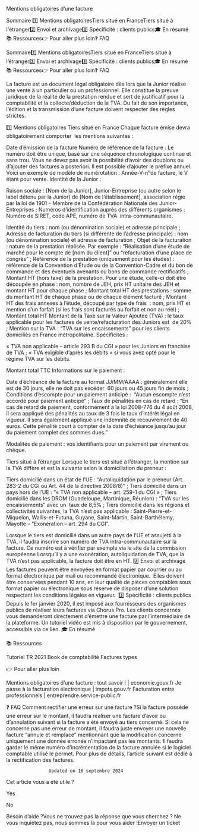 



Mentions obligatoires d’une facture

Sommaire 
1️⃣ Mentions obligatoiresTiers situé en FranceTiers situé à l'étranger2️⃣ Envoi et archivage3️⃣ Spécificité : clients publics🎓 En résumé📚 Ressources👉 Pour aller plus loin❓ FAQ



Sommaire1️⃣ Mentions obligatoiresTiers situé en FranceTiers situé à l’étranger2️⃣ Envoi et archivage3️⃣ Spécificité : clients publics🎓 En résumé📚 Ressources👉 Pour aller plus loin❓ FAQ

La facture est un document légal obligatoire dès lors que la Junior réalise une vente à un particulier ou un professionnel. Elle constitue la preuve juridique de la réalité de la prestation rendue et sert de justificatif pour la comptabilité et la collecte/déduction de la TVA. Du fait de son importance, l’édition et la transmission d’une facture doivent respecter des règles strictes.

1️⃣ Mentions obligatoires
Tiers situé en France
Chaque facture émise devra obligatoirement comporter  les mentions suivantes :

Date d’émission de la facture 
Numéro de référence de la facture : Le numéro doit être unique, basé sur une séquence chronologique continue et sans trou. Vous ne devez pas avoir la possibilité d’avoir des doublons ou d’ajouter des factures a posteriori. Il est possible d’ajouter le préfixe annuel. Voici un exemple de modèle de numérotation : Année-V-n°de facture, le V étant pour vente. 
Identité de la Junior : 

Raison sociale : [Nom de la Junior], Junior-Entreprise (ou autre selon le label détenu par la Junior) de [Nom de l’établissement], association régie par la loi de 1901 – Membre de la Confédération Nationale des Junior-Entreprises ;
Numéros d’identification auprès des différents organismes : Numéro de SIRET, code APE, numéro de TVA  intra-communautaire.


Identité du tiers : nom (ou dénomination sociale) et adresse principale ;
Adresse de facturation du tiers (si différente de l’adresse principale) : nom (ou dénomination sociale) et adresse de facturation ;
Objet de la facturation : nature de la prestation réalisée. Par exemple : “Réalisation d’une étude de marché pour le compte de [nom du client]” ou “refacturation d’une place de congrès” ;
Référence de la prestation (uniquement pour les études) : référence de la Convention d’Étude ou de la Convention-Cadre et du bon de commande et des éventuels avenants ou bons de commande rectificatifs ;
Montant HT (hors taxe) de la prestation. Pour une étude, celle-ci doit être découpée en phase : nom, nombre de JEH, prix HT unitaire des JEH et montant HT pour chaque phase ;
Montant total HT des prestations : somme du montant HT de chaque phase ou de chaque élément facturé ;
Montant HT des frais annexes à l’étude, découpé par type de frais  : nom, prix HT et mention d’un forfait (si les frais sont facturés au forfait et non au réel) ;
Montant total HT
Montant de la Taxe sur la Valeur Ajoutée (TVA) : le taux applicable pour les factures de vente/refacturation des Juniors est  de 20% ;
Mention sur la TVA : “TVA sur les encaissements” pour les clients domiciliés en France métropolitaine. Spécificités :

« TVA non applicable – article 293 B du CGI » pour les Juniors en franchise de TVA ;
« TVA exigible d’après les débits » si vous avez opté pour le régime TVA sur les débits.


Montant total TTC
Informations sur le paiement :

Date d’échéance de la facture au format JJ/MM/AAAA : généralement elle est de 30 jours, elle ne doit pas excéder  60 jours ou 45 jours fin de mois ;
Conditions d’escompte pour un paiement anticipé :  “Aucun escompte n’est accordé pour paiement anticipé” ;
Taux de pénalités en cas de retard : “En cas de retard de paiement, conformément à la loi 2008-776 du 4 août 2008, il sera appliqué des pénalités au taux de 3 fois le taux d’intérêt légal en vigueur. Il sera également appliqué une indemnité de recouvrement de 40 euros. Cette pénalité court à compter de la date d’échéance jusqu’au jour du paiement complet des sommes dues.”


Modalités de paiement : vos identifiants pour un paiement par virement ou chèque.

Tiers situé à l’étranger
Lorsque le tiers est situé à l’étranger, la mention sur la TVA diffère et est la suivante selon la domiciliation du preneur :

Tiers domicilié dans un état de l’UE : “Autoliquidation par le preneur (Art. 283-2 du CGI ou Art. 44 de la directive 2008/8)” ;
Tiers domicilié dans un pays hors de l’UE : “« TVA non applicable – art. 259-1 du CGI » ;
Tiers domicilié dans les DROM (Guadeloupe, Martinique, Réunion) : “TVA sur les encaissements” avec un  taux de 8,5% ;
Tiers domicilié dans les régions et collectivités suivantes, la TVA n’est pas applicable : Saint-Pierre-et-Miquelon, Wallis-et-Futuna, Guyane, Saint-Martin, Saint-Barthélemy, Mayotte – “Exonération – art. 294 du CGI”.

Lorsque le tiers est domicilié dans un autre pays de l’UE et assujetti à la TVA, il faudra inscrire son numéro de TVA intra-communautaire sur la facture. Ce numéro est à vérifier par exemple via le site de la commission européenne
Lorsqu’il y a une exonération, autoliquidation de TVA, que la TVA n’est pas applicable, la facture doit être en HT.
2️⃣ Envoi et archivage
Les factures peuvent être envoyées en format papier par courrier ou au format électronique par mail ou recommandé électronique. 
Elles doivent être conservées pendant 10 ans, en leur qualité de pièces comptables sous format papier ou électronique sous réserve de disposer d’une solution respectant les conditions légales en vigueur. 
3️⃣ Spécificité : clients publics
Depuis le 1er janvier 2020, il est imposé aux fournisseurs des organismes publics de réaliser leurs factures via Chorus Pro. Les clients concernés vous demanderont directement d’émettre une facture par l’intermédiaire de la plateforme. Un tutoriel vidéo est mis à disposition par le gouvernement, accessible via ce lien.
🎓 En résumé

📚 Ressources

Tutoriel TR 2021
Book de comptabilité
Factures types

👉 Pour aller plus loin

Mentions obligatoires d’une facture : tout savoir ! | economie.gouv.fr
Je passe à la facturation électronique | impots.gouv.fr
Facturation entre professionnels | entreprendre.service-public.fr

❓ FAQ
Comment rectifier une erreur sur une facture ?Si la facture possède une erreur sur le montant, il faudra réaliser une facture d’avoir ou d’annulation suivant si la facture a été envoyé au tiers concerné. Si cela ne concerne pas une erreur de montant, il faudra juste envoyer une nouvelle facture “annule et remplace” mentionnant que la modification concerne uniquement une donnée erronée n’impactant pas les montants. Il faudra garder le même numéro d’incrémentation de la facture annulée si le logiciel comptable utilisé le permet. Pour plus de détails, l’article suivant est dédié à la rectification des factures.


					Updated on 16 septembre 2024				



Cet article vous a été utile ?




Yes



No





Besoin d’aide ?Vous ne trouvez pas la réponse que vous cherchez ? Ne vous inquiétez pas, nous sommes là pour vous aider !Envoyer un ticket

